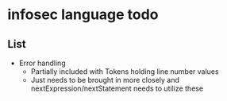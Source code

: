 # infosec language todo

## List
- Error handling
    - Partially included with Tokens holding line number values
    - Just needs to be brought in more closely and nextExpression/nextStatement needs to utilize these

